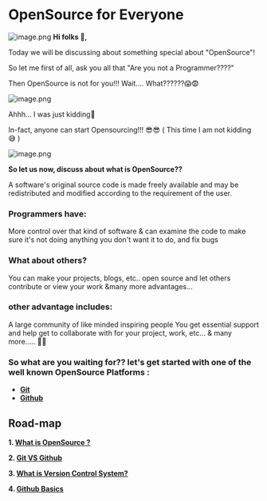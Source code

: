 # OpenSource for Everyone
![image.png](https://pulkitsinghdev.hashnode.dev/_next/image?url=https%3A%2F%2Fcdn.hashnode.com%2Fres%2Fhashnode%2Fimage%2Fupload%2Fv1622860203177%2FduGc-I08R.png%3Fw%3D1600%26h%3D840%26fit%3Dcrop%26crop%3Dentropy%26auto%3Dcompress%2Cformat%26format%3Dwebp&w=1920&q=75)
**Hi folks 👋,**

Today we will be discussing about something special about "OpenSource"!

So let me first of all, ask you all that "Are you not a Programmer????"

Then OpenSource is not for you!!! Wait.... What??????😱😨

![image.png](https://hips.hearstapps.com/pop.h-cdn.co/assets/17/24/640x320/landscape-1497533116-not-dead.gif)

Ahhh... I was just kidding🤣

In-fact, anyone can start Opensourcing!!! 😎😎 ( This time I am not kidding 😅 )

![image.png](https://i.imgur.com/nZ3HzWX.gif)

**So let us now, discuss about what is OpenSource??**

A software's original source code is made freely available and may be redistributed and modified according to the requirement of the user.

### Programmers have:
More control over that kind of software & can examine the code to make sure it's not doing anything you don't want it to do, and fix bugs

### What about others?
You can make your projects, blogs, etc.. open source and let others contribute or view your work &many more advantages...

### other advantage includes:

A large community of like minded inspiring people
You get essential support and help
get to collaborate with for your project, work, etc... & many more..... 🤩🤩

### So what are you waiting for?? let's get started with one of the well known OpenSource Platforms :

- **[Git](#Git)**
- **[Github](#Github)**

## Road-map

**1. [What is OpenSource ?](https://github.com/PulkitSinghDev/OpenSource-for-Everyone/blob/main/README.md)**

**2. [Git VS Github](https://github.com/PulkitSinghDev/OpenSource-for-Everyone/blob/main/Git%20VS%20Github.md)**

**3. [What is Version Control System?](https://github.com/PulkitSinghDev/OpenSource-for-Everyone/blob/main/Version%20Control.md)**

**4. [Github Basics](https://github.com/PulkitSinghDev/OpenSource-for-Everyone/tree/main/Github%20Basics)**
